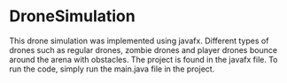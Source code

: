 # DroneSimulation

This drone simulation was implemented using javafx. Different types of drones such as regular drones, zombie drones and player drones bounce around the arena with obstacles.
The project is found in the javafx file.
To run the code, simply run the main.java file in the project.
